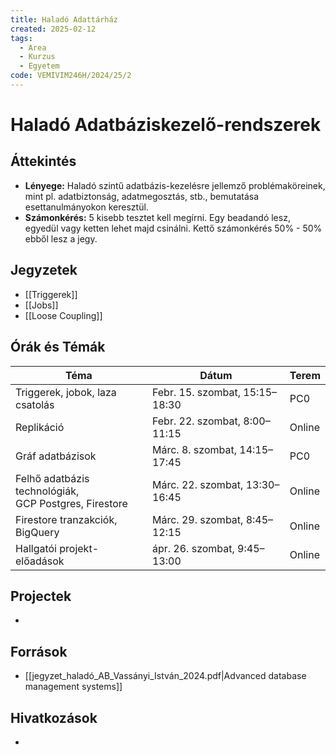 ```yaml
---
title: Haladó Adattárház
created: 2025-02-12
tags:
  - Area
  - Kurzus
  - Egyetem
code: VEMIVIM246H/2024/25/2
---
```

# Haladó Adatbáziskezelő-rendszerek

## Áttekintés
- **Lényege:** Haladó szintű adatbázis-kezelésre jellemző problémaköreinek, mint pl. adatbiztonság, adatmegosztás, stb., bemutatása esettanulmányokon keresztül.
- **Számonkérés:** 5 kisebb tesztet kell megírni. Egy beadandó lesz, egyedül vagy ketten lehet majd csinálni. Kettő számonkérés 50% - 50% ebből lesz a jegy.

## Jegyzetek
- [[Triggerek]]
- [[Jobs]]
- [[Loose Coupling]]

## Órák és Témák
| Téma                                                     | Dátum                          | Terem  |
| -------------------------------------------------------- | ------------------------------ | ------ |
| Triggerek, jobok, laza csatolás                          | Febr. 15. szombat, 15:15–18:30 | PC0    |
| Replikáció                                               | Febr. 22. szombat, 8:00–11:15  | Online |
| Gráf adatbázisok                                         | Márc. 8. szombat, 14:15–17:45  | PC0    |
| Felhő adatbázis technológiák,<br>GCP Postgres, Firestore | Márc. 22. szombat, 13:30–16:45 | Online |
| Firestore tranzakciók, BigQuery                          | Márc. 29. szombat, 8:45–12:15  | Online |
| Hallgatói projekt-előadások                              | ápr. 26. szombat, 9:45–13:00   | Online |

## Projectek
- 

## Források
- [[jegyzet_haladó_AB_Vassányi_István_2024.pdf|Advanced database management systems]]

## Hivatkozások
- 
